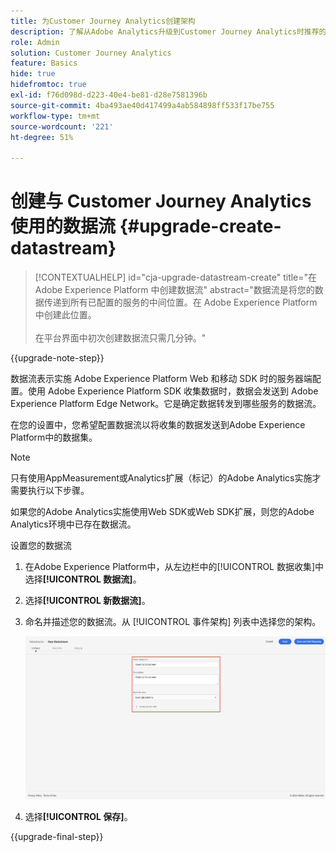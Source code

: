 ```yaml
---
title: 为Customer Journey Analytics创建架构
description: 了解从Adobe Analytics升级到Customer Journey Analytics时推荐的路径
role: Admin
solution: Customer Journey Analytics
feature: Basics
hide: true
hidefromtoc: true
exl-id: f76d098d-d223-40e4-be81-d28e7581396b
source-git-commit: 4ba493ae40d417499a4ab584898ff533f17be755
workflow-type: tm+mt
source-wordcount: '221'
ht-degree: 51%

---
```


# 创建与 Customer Journey Analytics 使用的数据流 {#upgrade-create-datastream}

<!-- markdownlint-disable MD034 -->

>[!CONTEXTUALHELP]
>id="cja-upgrade-datastream-create"
>title="在 Adobe Experience Platform 中创建数据流"
>abstract="数据流是将您的数据传递到所有已配置的服务的中间位置。在 Adobe Experience Platform 中创建此位置。<br><br>在平台界面中初次创建数据流只需几分钟。"

<!-- markdownlint-enable MD034 -->

{{upgrade-note-step}}

<!-- Should we single source this instead of duplicate it? The following steps were copied from: /help/data-ingestion/aepwebsdk.md-->

数据流表示实施 Adobe Experience Platform Web 和移动 SDK 时的服务器端配置。使用 Adobe Experience Platform SDK 收集数据时，数据会发送到 Adobe Experience Platform Edge Network。它是确定数据转发到哪些服务的数据流。

在您的设置中，您希望配置数据流以将收集的数据发送到Adobe Experience Platform中的数据集。

>[!NOTE]
>
>只有使用AppMeasurement或Analytics扩展（标记）的Adobe Analytics实施才需要执行以下步骤。
>
>如果您的Adobe Analytics实施使用Web SDK或Web SDK扩展，则您的Adobe Analytics环境中已存在数据流。

设置您的数据流

1. 在Adobe Experience Platform中，从左边栏中的[!UICONTROL 数据收集]中选择&#x200B;**[!UICONTROL 数据流]**。

1. 选择&#x200B;**[!UICONTROL 新数据流]**。

1. 命名并描述您的数据流。从 [!UICONTROL 事件架构] 列表中选择您的架构。

   ![新数据流](assets/new-datastream.png)

1. 选择&#x200B;**[!UICONTROL 保存]**。

{{upgrade-final-step}}
